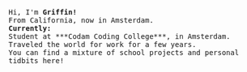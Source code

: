 <p style="font-family:monospace,arial,serif;">
Hi, I'm <strong>Griffin!</strong>
<br>From California, now in Amsterdam.<br>
<b>Currently:</b><br>
Student at ***Codam Coding College***, in Amsterdam.<br>
Traveled the world for work for a few years.<br>
You can find a mixture of school projects and personal tidbits here!
</p>
<!--
**potatokuka/potatokuka** is a ✨ _special_ ✨ repository because its `README.md` (this file) appears on your GitHub profile.
